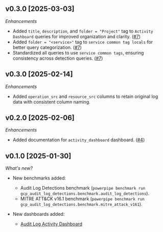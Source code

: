 ## v0.3.0 [2025-03-03]

_Enhancements_

- Added `title`, `description`, and `folder = "Project"` tag to `Activity Dashboard` queries for improved organization and clarity. ([#7](https://github.com/turbot/tailpipe-mod-gcp-audit-log-detections/pull/7))
- Added `folder = "<service>"` tag to `service common tag locals` for better query categorization. ([#7](https://github.com/turbot/tailpipe-mod-gcp-audit-log-detections/pull/7))
- Standardized all queries to use `service common tags`, ensuring consistency across detection queries. ([#7](https://github.com/turbot/tailpipe-mod-gcp-audit-log-detections/pull/7))

## v0.3.0 [2025-02-14]

_Enhancements_

- Added `operation_src` and `resource_src` columns to retain original log data with consistent column naming.

## v0.2.0 [2025-02-06]

_Enhancements_

- Added documentation for `activity_dashboard` dashboard. ([#4](https://github.com/turbot/tailpipe-mod-gcp-audit-log-detections/pull/4))

## v0.1.0 [2025-01-30]

_What's new?_

- New benchmarks added:
  - Audit Log Detections benchmark (`powerpipe benchmark run gcp_audit_log_detections.benchmark.audit_log_detections`).
  - MITRE ATT&CK v16.1 benchmark (`powerpipe benchmark run gcp_audit_log_detections.benchmark.mitre_attack_v161`).

- New dashboards added:
  - [Audit Log Activity Dashboard](https://hub.powerpipe.io/mods/turbot/gcp_audit_log_detections/dashboards/dashboard.activity_dashboard)
